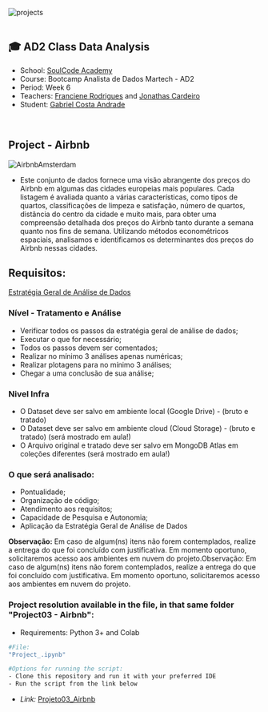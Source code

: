 ![projects](https://github.com/GaabrielCoosta/SoulCodeAcademy/assets/108695592/c5a5df1f-7002-44b6-a1f3-efb4197ae6c7)
<br>
<br>

## :mortar_board: AD2 Class Data Analysis

- School: [SoulCode Academy](https://soulcode.com/)
- Course: Bootcamp Analista de Dados Martech - AD2
- Period: Week 6
- Teachers: [Franciene Rodrigues](https://www.linkedin.com/in/francianerod/) and  [Jonathas Cardeiro](https://www.linkedin.com/in/sahtcarneiro/)
- Student: [Gabriel Costa Andrade](https://www.linkedin.com/in/gabriel-costa-andrade-590a17227/)
<br>


## Project - Airbnb

![AirbnbAmsterdam](https://github.com/GaabrielCoosta/SoulCodeAcademy/assets/108695592/e04067a2-879d-4a62-8aa0-125514565d1b)

- Este conjunto de dados fornece uma visão abrangente dos preços do Airbnb em algumas das cidades europeias mais populares. Cada listagem é avaliada quanto a várias características, como tipos de quartos, classificações de limpeza e satisfação, número de quartos, distância do centro da cidade e muito mais, para obter uma compreensão detalhada dos preços do Airbnb tanto durante a semana quanto nos fins de semana. Utilizando métodos econométricos espaciais, analisamos e identificamos os determinantes dos preços do Airbnb nessas cidades.  

## Requisitos:
[Estratégia Geral de Análise de Dados](https://classroom.google.com/c/NTUzOTc2NjM4NjA0/a/NTU0NDk1OTIzMDA0/details)

### Nível - Tratamento e Análise
- Verificar todos os passos da estratégia geral de análise de dados;
- Executar o que for necessário;
- Todos os passos devem ser comentados;
- Realizar no mínimo 3 análises apenas numéricas;
- Realizar plotagens para no mínimo 3 análises;
- Chegar a uma conclusão de sua análise;

### Nivel Infra
- O Dataset deve ser salvo em ambiente local  (Google Drive) - (bruto e tratado)
- O Dataset deve ser salvo em ambiente cloud (Cloud Storage) - (bruto e tratado) (será mostrado em aula!)
- O Arquivo original e tratado deve ser salvo em MongoDB Atlas em coleções diferentes (será mostrado em aula!)

### O que será analisado:
- Pontualidade;
- Organização de código;
- Atendimento aos requisitos;
- Capacidade de Pesquisa e Autonomia;
- Aplicação da Estratégia Geral de Análise de Dados

**Observação:** Em caso de algum(ns) itens não forem contemplados, realize a entrega do que foi concluído com justificativa. Em momento oportuno, solicitaremos acesso aos ambientes em nuvem do projeto.Observação: Em caso de algum(ns) itens não forem contemplados, realize a entrega do que foi concluído com justificativa. Em momento oportuno, solicitaremos acesso aos ambientes em nuvem do projeto.


### Project resolution available in the file, in that same folder "Project03 - Airbnb":
- Requirements: Python 3+ and Colab
```bash
#File: 
"Project_.ipynb"

#Options for running the script:
- Clone this repository and run it with your preferred IDE
- Run the script from the link below
```
- *Link:*
[Projeto03_Airbnb](https://colab.research.google.com/drive/1rdblcD10S53MsIwBeCbMwUnPVYdQzf0v?usp=sharing)








